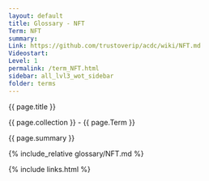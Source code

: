 ```yaml
---
layout: default
title: Glossary - NFT
Term: NFT
summary: 
Link: https://github.com/trustoverip/acdc/wiki/NFT.md
Videostart: 
Level: 1
permalink: /term_NFT.html
sidebar: all_lvl3_wot_sidebar
folder: terms
---
```


{{ page.title }}

{{ page.collection }} - {{ page.Term }}

   {{ page.summary }}

{% include_relative glossary/NFT.md %}

 {% include links.html %} 
